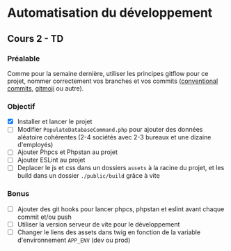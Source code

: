 # Automatisation du développement
## Cours 2 - TD

### Préalable
Comme pour la semaine dernière, utiliser les principes gitflow pour ce projet, nommer correctement vos branches et vos commits ([conventional commits](https://www.conventionalcommits.org/en/v1.0.0/), [gitmoji](https://gitmoji.dev/) ou autre).

### Objectif
- [x] Installer et lancer le projet
- [ ] Modifier `PopulateDatabaseCommand.php` pour ajouter des données aléatoire cohérentes (2-4 sociétés avec 2-3 bureaux et une dizaine d'employés) 
- [ ] Ajouter Phpcs et Phpstan au projet
- [ ] Ajouter ESLint au projet
- [ ] Deplacer le js et css dans un dossiers `assets` à la racine du projet, et les build dans un dossier `./public/build` grâce à vite

### Bonus
- [ ] Ajouter des git hooks pour lancer phpcs, phpstan et eslint avant chaque commit et/ou push
- [ ] Utiliser la version serveur de vite pour le développement
- [ ] Changer le liens des assets dans twig en fonction de la variable d'environnement `APP_ENV` (dev ou prod)

